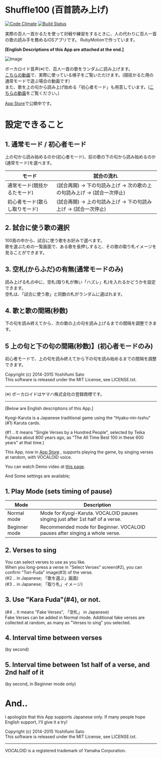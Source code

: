 Shuffle100 (百首読み上げ)
==========

[![Code Climate](https://codeclimate.com/github/satoyos/Shuffle100.png)](https://codeclimate.com/github/satoyos/Shuffle100)
[![Build Status](https://travis-ci.org/satoyos/Shuffle100.png?branch=master)](https://travis-ci.org/satoyos/Shuffle100)

実際の百人一首かるたを使って対戦や練習をするときに、人の代わりに百人一首の歌の読み手を務めるiOSアプリです。
RubyMotionで作っています。

**[English Descriptions of this App are attached at the end.]**

![Image](http://postachio-images.s3-website-us-east-1.amazonaws.com/bdc9788b9b5c8ff218c37223f302b9a4/511242b6e6a9f3507107fc8f1c2af6e2/w600_df90791d0bf5c6022857a54b3700d61b.png)

ボーカロイド音声(※)で、百人一首の歌をランダムに読み上げます。  
[こちらの動画](https://vimeo.com/88511077)で、実際に使っている様子をご覧いただけます。(競技かるた用の通常モードで遊ぶ場合の動画です)  
また、歌を上の句から読み上げ始める「初心者モード」も用意しています。([こちらの動画](https://vimeo.com/104796183)をご覧ください。)

[App Store](https://itunes.apple.com/jp/app/bai-shou-dumi-shangge/id857819404?mt=8)で公開中です。

# 設定できること

## 1. 通常モード / 初心者モード
  上の句から読み始めるのか(初心者モード)、前の歌の下の句から読み始めるのか(通常モード)を選べます。 

| モード | 試合の流れ |
| ------ | ---------- |
| 通常モード(競技かるたモード) | (試合再開) → 下の句読み上げ → 次の歌の上の句読み上げ → (試合一次停止) |
| 初心者モード(散らし取りモード) | (試合再開) → 上の句読み上げ → 下の句読み上げ → (試合一次停止) |

## 2. 試合に使う歌の選択
  100首の中から、試合に使う歌をお好みで選べます。  
  歌を選ぶための一覧画面で、ある歌を長押しすると、その歌の取り札イメージを見ることができます。

## 3. 空札(からふだ)の有無(通常モードのみ)
  読み上げる札の中に、空札(取り札が無い「ハズレ」札)を入れるかどうかを設定できます。  
  空札は、「試合に使う歌」と同数の札がランダムに選ばれます。

## 4. 歌と歌の間隔(秒数)
  下の句を読み終えてから、次の歌の上の句を読み上げるまでの間隔を調整できます。

## 5 上の句と下の句の間隔(秒数)】(初心者モードのみ)
  初心者モードで、上の句を読み終えてから下の句を読み始めるまでの間隔を調整できます。

Copyright (c) 2014-2015 Yoshifumi Sato  
This software is released under the MIT License, see LICENSE.txt.

- - -

(※) ボーカロイドはヤマハ株式会社の登録商標です。

- - -

[Below are English descriptions of this App.]

Kyogi-Karuta is a Japanese traditional game using the “Hyaku-nin-Isshu"(#1) Karuta cards. 

(#1 .. It means "Single Verses by a Hundred People", selected by Teika Fujiwara about 800 years ago, as "The All Time Best 100 in these 600 years" at that time.)

This App, now in [App Store](https://itunes.apple.com/jp/app/bai-shou-dumi-shangge/id857819404?mt=8) , supports playing the game, by singing verses at random, with VOCALOID voice. 

You can watch Demo video at [this page](https://vimeo.com/88511077).

And Some settings are available;

## 1. Play Mode (sets timing of pause)

| Mode | Description |
| ---- | ----------- |
| Normal mode   | Mode for Kyogi-Karuta. VOCALOID pauses singing just after 1st half of a verse. |
| Beginner mode | Recommended mode for Beginner. VOCALOID pauses after singing a whole verse. |

## 2. Verses to sing
  You can select verses to use as you like.  
  When you long-press a verse in "Select Verses" screen(#2), you can confirm "Tori-Fuda" image(#3) of the verse.  
  (#2 .. in Japanese; 「歌を選ぶ」画面)  
  (#3 .. in Japanese; 「取り札」イメージ)

## 3. Use "Kara Fuda"(#4), or not.
  (#4 .. It means "Fake Verses", 「空札」 in Japanese)  
  Fake Verses can be added in Normal mode. Additional fake verses are collected at random, as many as "Verses to sing" you selected.

## 4. Interval time between verses

(by second)

## 5. Interval time between 1st half of a verse, and 2nd half of it

(by second, in Beginner mode only)

# And..

I apologize that this App supports Japanese only. If many people hope English support, I'll give it a try!

Copyright (c) 2014-2015 Yoshifumi Sato  
This software is released under the MIT License, see LICENSE.txt.

- - -
VOCALOID is a registered trademark of Yamaha Corporation.
